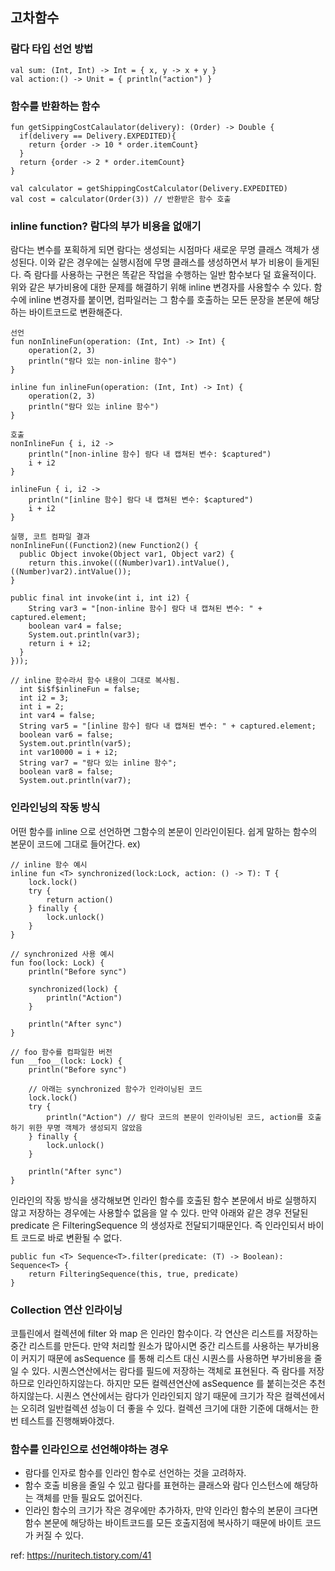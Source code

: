## 고차함수

### 람다 타입 선언 방법

```
val sum: (Int, Int) -> Int = { x, y -> x + y }
val action:() -> Unit = { println("action") }
```

### 함수를 반환하는 함수

```
fun getSippingCostCalaulator(delivery): (Order) -> Double {
  if(delivery == Delivery.EXPEDITED){
    return {order -> 10 * order.itemCount}
  }
  return {order -> 2 * order.itemCount}
}

val calculator = getShippingCostCalculator(Delivery.EXPEDITED)
val cost = calculator(Order(3)) // 반환받은 함수 호출
```

### inline function? 람다의 부가 비용을 없애기

람다는 변수를 포획하게 되면 람다는 생성되는 시점마다 새로운 무명 클래스 객체가 생성된다.
이와 같은 경우에는 실행시점에 무명 클래스를 생성하면서 부가 비용이 들게된다. 즉 람다를 사용하는 구현은 똑같은 작업을 수행하는 일반 함수보다 덜 효율적이다.
위와 같은 부가비용에 대한 문제를 해결하기 위해 inline 변경자를 사용할수 수 있다.
함수에 inline 변경자를 붙이면, 컴파일러는 그 함수를 호출하는 모든 문장을 본문에 해당하는 바이트코드로 변환해준다.

```
선언
fun nonInlineFun(operation: (Int, Int) -> Int) {
    operation(2, 3)
    println("람다 있는 non-inline 함수")
}

inline fun inlineFun(operation: (Int, Int) -> Int) {
    operation(2, 3)
    println("람다 있는 inline 함수")
}

호출
nonInlineFun { i, i2 ->
    println("[non-inline 함수] 람다 내 캡쳐된 변수: $captured")
    i + i2
}

inlineFun { i, i2 ->
    println("[inline 함수] 람다 내 캡쳐된 변수: $captured")
    i + i2
}

실행, 코트 컴파일 결과
nonInlineFun((Function2)(new Function2() {
  public Object invoke(Object var1, Object var2) {
    return this.invoke(((Number)var1).intValue(), ((Number)var2).intValue());
}

public final int invoke(int i, int i2) {
    String var3 = "[non-inline 함수] 람다 내 캡쳐된 변수: " + captured.element;
    boolean var4 = false;
    System.out.println(var3);
    return i + i2;
  }
}));

// inline 함수라서 함수 내용이 그대로 복사됨.
  int $i$f$inlineFun = false;
  int i2 = 3;
  int i = 2;
  int var4 = false;
  String var5 = "[inline 함수] 람다 내 캡쳐된 변수: " + captured.element;
  boolean var6 = false;
  System.out.println(var5);
  int var10000 = i + i2;
  String var7 = "람다 있는 inline 함수";
  boolean var8 = false;
  System.out.println(var7);
```

### 인라인닝의 작동 방식

어떤 함수를 inline 으로 선언하면 그함수의 본문이 인라인이된다. 쉽게 말하는 함수의 본문이 코드에 그대로 들어간다.
ex)

```
// inline 함수 예시
inline fun <T> synchronized(lock:Lock, action: () -> T): T {
    lock.lock()
    try {
    	return action()
    } finally {
    	lock.unlock()
    }
}

// synchronized 사용 예시
fun foo(lock: Lock) {
    println("Before sync")

    synchronized(lock) {
    	println("Action")
    }

    println("After sync")
}

// foo 함수를 컴파일한 버전
fun __foo__(lock: Lock) {
    println("Before sync")

    // 아래는 synchronized 함수가 인라이닝된 코드
    lock.lock()
    try {
    	println("Action") // 람다 코드의 본문이 인라이닝된 코드, action를 호출하기 위한 무명 객체가 생성되지 않았음
    } finally {
        lock.unlock()
    }

    println("After sync")
}
```

인라인의 작동 방식을 생각해보면 인라인 함수를 호출된 함수 본문에서 바로 실행하지 않고 저장하는 경우에는 사용할수 없음을 알 수 있다.
만약 아래와 같은 경우 전달된 predicate 은 FilteringSequence 의 생성자로 전달되기때문인다. 즉 인라인되서 바이트 코드로 바로 변환될 수 없다.

```
public fun <T> Sequence<T>.filter(predicate: (T) -> Boolean): Sequence<T> {
    return FilteringSequence(this, true, predicate)
}
```

### Collection 연산 인라이닝

코틀린에서 컬렉션에 filter 와 map 은 인라인 함수이다.
각 연산은 리스트를 저장하는 중간 리스트를 만든다. 만약 처리할 원소가 많아시면 중간 리스트를 사용하는 부가비용이 커지기 때문에 asSequence 를 통해 리스트 대신 시퀀스를 사용하면 부가비용을 줄일 수 있다. 시퀀스연산에서는 람다를 필드에 저장하는 객체로 표현된다. 즉 람다를 저장하므로 인라인하지않는다.
하지만 모든 컬렉션연산에 asSequence 를 붙히는것은 추천하지않는다. 시퀀스 연산에서는 람다가 인라인되지 않기 때문에 크기가 작은 컬렉션에서는 오히려 일반컬렉션 성능이 더 좋을 수 있다.
컬렉션 크기에 대한 기준에 대해서는 한번 테스트를 진행해봐야겠다.

### 함수를 인라인으로 선언해야하는 경우

- 람다를 인자로 함수를 인라인 함수로 선언하는 것을 고려하자.
- 함수 호출 비용을 줄일 수 있고 람다를 표현하는 클래스와 람다 인스턴스에 해당하는 객체를 만들 필요도 없어진다.
- 인라인 함수의 크기가 작은 경우에만 추가하자, 만약 인라인 함수의 본문이 크다면 함수 본문에 해당하는 바이트코드를 모든 호출지점에 복사하기 때문에 바이트 코드가 커질 수 있다.

ref: https://nuritech.tistory.com/41
